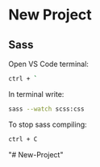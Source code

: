 # New Project

## Sass

Open VS Code terminal:

```sh
ctrl + `
```

In terminal write:

```sh
sass --watch scss:css
```

To stop sass compiling: 

```sh
ctrl + C
```
"# New-Project" 
